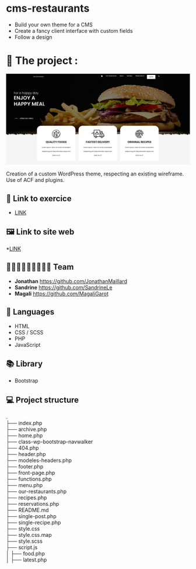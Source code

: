 # cms-restaurants

* Build your own theme for a CMS
* Create a fancy client interface with custom fields
* Follow a design 

# 🍔 The project :
![<Visuel>](https://github.com/JonathanMaillard/cms-restaurants/raw/magali/wp-content/themes/angrytheme/assets/images/print.png)

Creation of a custom WordPress theme, respecting an existing wireframe. Use of ACF and plugins.

## 🔗 Link to exercice
* [LINK](https://github.com/becodeorg/LIE-Hamilton-4.25/tree/master/01-main-course/03-the-mountain/02-cms-restaurant)

## 🖼️ Link to site web
*[LINK](http://wordpress-restaurant.herokuapp.com/)


## 🧑🏼‍🎨👩🏻‍🎨👩🏼‍🎨 Team
* **Jonathan**  https://github.com/JonathanMaillard
* **Sandrine**  https://github.com/SandrineLe
* **Magali**    https://github.com/MagaliGarot


## 🔧 Languages 
* HTML
* CSS / SCSS
* PHP
* JavaScript 

## 📚 Library
* Bootstrap

## 💻 Project structure
.</br>
├── index.php</br>
├── archive.php</br>
├── home.php</br>
├── class-wp-bootstrap-navwalker</br>
├── 404.php</br> 
├── header.php</br>
├── modeles-headers.php</br>
├── footer.php</br>
├── front-page.php</br>
├── functions.php</br>
├── menu.php</br>
├── our-restaurants.php</br>
├── recipes.php</br>
├── reservations.php</br>
├── README.md</br>
├── single-post.php</br>
├── single-recipe.php</br>
├── style.css</br>
├── style.css.map</br>
├── style.scss</br>
├── script.js</br>
│ ├── food.php</br>
│ ├── latest.php</br>
